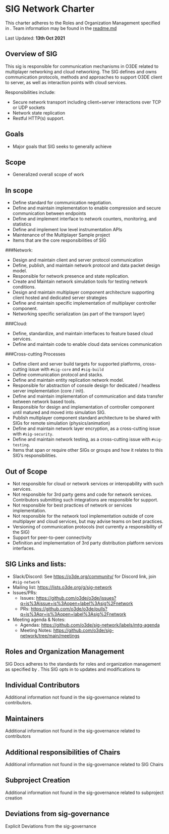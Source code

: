 # SIG Network Charter
This charter adheres to the Roles and Organization Management specified in <sig-governance>.
Team information may be found in the [readme.md](https://github.com/o3de/sig-network/blob/main/README.md)

Last Updated: **13th Oct 2021**

## Overview of SIG
This sig is responsible for communication mechanisms in O3DE related to multiplayer networking and cloud networking. The SIG defines and owns
communication protocols, methods and approaches to support O3DE client to server, as well as interaction points with cloud services.

Responsibilities include:
* Secure network transport including client+server interactions over TCP or UDP sockets
* Network state replication
* Restful HTTP(s) support.

## Goals

- Major goals that SIG seeks to generally achieve

## Scope

- Generalized overall scope of work

## In scope
- Define standard for communication negotiation.
- Define and maintain implementation to enable compression and secure communication between endpoints
- Define and implement interface to network counters, monitoring, and statistics
- Define and implement low level instrumentation APIs
- Maintenance of the Multiplayer Sample project
- Items that are the core responsibilities of SIG

###Network:
- Design and maintain client and server protocol communication 
- Define, publish, and maintain network protocol and data packet design model.
- Responsible for network presence and state replication.
- Create and Maintain network simulation tools for testing network conditions.
- Design and maintain multiplayer component architecture supporting client hosted and dedicated server strategies
- Define and maintain specific implementation of multiplayer controller component.
- Networking specific serialization (as part of the transport layer)

###Cloud:
- Define, standardize, and maintain interfaces to feature based cloud services.
- Define and maintain code to enable cloud data services communication

###Cross-cutting Processes
- Define client and server build targets for supported platforms, cross-cutting issue with `#sig-core` and `#sig-build`
- Define communication protocol and stacks.
- Define and maintain entity replication network model.
- Responsible for abstraction of console design for dedicated / headless server implementation (core / init).
- Define and maintain implementation of communication and data transfer between network based tools.
- Responsible for design and implementation of controller component until matured and moved into simulation SIG.
- Publish multiplayer component standard architecture to be shared with SIGs for remote simulation (physics/animation)
- Define and maintain network layer encryption, as a cross-cutting issue with `#sig-security`.
- Define and maintain network testing, as a cross-cutting issue with `#sig-testing`.
- Items that span or require other SIGs or groups and how it relates to this SIG’s responsibilities.

## Out of Scope
- Not responsible for cloud or network services or interopability with such services.
- Not responsible for 3rd party gems and code for network services. Contributors submitting such integrations are responsible for support.
- Not responsible for best practices of network or services implementation.
- Not responsible for the network tool implementation outside of core multiplayer and cloud services, but may advise teams on best practices.
- Versioning of communication protocols (not currently a responsibility of the SIG)
- Support for peer-to-peer connectivity
- Definition and implementation of 3rd party distribution platform services interfaces.


## SIG Links and lists:

- Slack/Discord: See https://o3de.org/community/ for Discord link, join `#sig-network`
- Mailing list: https://lists.o3de.org/g/sig-network 
- Issues/PRs: 
     - Issues: https://github.com/o3de/o3de/issues?q=is%3Aissue+is%3Aopen+label%3Asig%2Fnetwork
     - PRs: https://github.com/o3de/o3de/pulls?q=is%3Apr+is%3Aopen+label%3Asig%2Fnetwork
- Meeting agenda & Notes: 
     - Agendas: https://github.com/o3de/sig-network/labels/mtg-agenda
     - Meeting Notes: https://github.com/o3de/sig-network/tree/main/meetings 

## Roles and Organization Management

SIG Docs adheres to the standards for roles and organization management as specified by <sig-governance>. This SIG opts in to updates and modifications to <sig-governance>

## Individual Contributors

Additional information not found in the sig-governance related to contributors.

## Maintainers

Additional information not found in the sig-governance related to contributors

## Additional responsibilities of Chairs

Additional information not found in the sig-governance related to SIG Chairs

## Subproject Creation

Additional information not found in the sig-governance related to subproject creation

## Deviations from sig-governance

Explicit Deviations from the sig-governance
